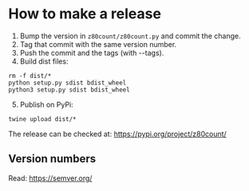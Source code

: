 How to make a release
=====================

1. Bump the version in `z80count/z80count.py` and commit the change.
2. Tag that commit with the same version number.
3. Push the commit and the tags (with --tags).
4. Build dist files:
```
rm -f dist/*
python setup.py sdist bdist_wheel
python3 setup.py sdist bdist_wheel
```
5. Publish on PyPi:
```
twine upload dist/*
```

The release can be checked at: https://pypi.org/project/z80count/

Version numbers
---------------

Read: https://semver.org/


